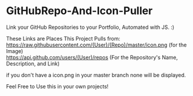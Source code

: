 # GitHubRepo-And-Icon-Puller
Link your GitHub Repositories to your Portfolio, Automated with JS. :)

These Links are Places This Project Pulls from:<br>
	https://raw.githubusercontent.com/(User)/(Repo)/master/icon.png (for the Image)<br>
	https://api.github.com/users/(User)/repos (For the Repository's Name, Description, and Link)

if you don't have a icon.png in your master branch none will be displayed.

Feel Free to Use this in your own projects!
